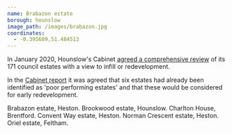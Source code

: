 ```yaml
---
name: Brabazon estate 
borough: hounslow 
image_path: /images/brabazon.jpg
coordinates:
  - -0.395689,51.484513 
---
```

In January 2020, Hounslow's Cabinet [agreed a comprehensive review](https://democraticservices.hounslow.gov.uk/documents/s157644/CEX432%20Housing%20Estate%20Regeneration%20Programme.pdf) of its 171 council estates with a view to infill or redevelopment.

In the [Cabinet report](https://democraticservices.hounslow.gov.uk/documents/s157644/CEX432%20Housing%20Estate%20Regeneration%20Programme.pdf) it was agreed that six estates had already been identified as 'poor performing estates' and that these would be considered for early redevelopment.

Brabazon estate, Heston.
Brookwood estate, Hounslow.
Charlton House, Brentford.
Convent Way estate, Heston.
Norman Crescent estate, Heston.
Oriel estate, Feltham.

